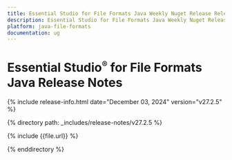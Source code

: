 ```yaml
---
title: Essential Studio for File Formats Java Weekly Nuget Release Release Notes  
description: Essential Studio for File Formats Java Weekly Nuget Release Release Notes  
platform: java-file-formats
documentation: ug
---
```


# Essential Studio<sup style="font-size:70%">&reg;</sup>  for File Formats Java Release Notes  

{% include release-info.html date="December 03, 2024"  version="v27.2.5" %} 

{% directory path: _includes/release-notes/v27.2.5 %}

{% include {{file.url}} %}

{% enddirectory %}